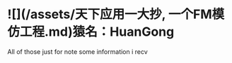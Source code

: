 # ![](/assets/天下应用一大抄, 一个FM模仿工程.md)猿名：HuanGong

All of those just for note some information i recv

